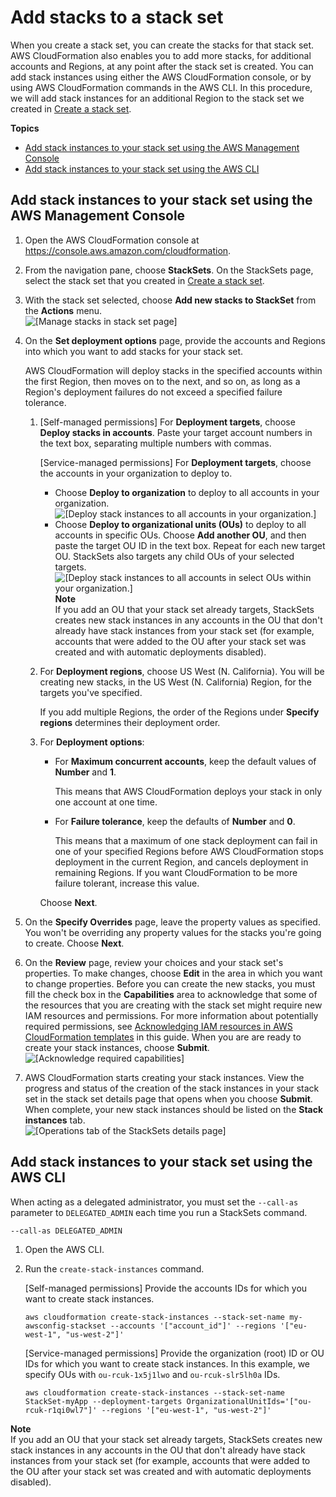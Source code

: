 # Add stacks to a stack set<a name="stackinstances-create"></a>

When you create a stack set, you can create the stacks for that stack set\. AWS CloudFormation also enables you to add more stacks, for additional accounts and Regions, at any point after the stack set is created\. You can add stack instances using either the AWS CloudFormation console, or by using AWS CloudFormation commands in the AWS CLI\. In this procedure, we will add stack instances for an additional Region to the stack set we created in [Create a stack set](stacksets-getting-started-create.md)\.

**Topics**
+ [Add stack instances to your stack set using the AWS Management Console](#stackinstances-create-console)
+ [Add stack instances to your stack set using the AWS CLI](#stackinstances-create-cli)

## Add stack instances to your stack set using the AWS Management Console<a name="stackinstances-create-console"></a>

1. Open the AWS CloudFormation console at [https://console\.aws\.amazon\.com/cloudformation](https://console.aws.amazon.com/cloudformation/)\.

1. From the navigation pane, choose **StackSets**\. On the StackSets page, select the stack set that you created in [Create a stack set](stacksets-getting-started-create.md)\.

1. With the stack set selected, choose **Add new stacks to StackSet** from the **Actions** menu\.  
![\[Manage stacks in stack set page\]](http://docs.aws.amazon.com/AWSCloudFormation/latest/UserGuide/images/console-stacksets-action-add-stacks.png)

1. On the **Set deployment options** page, provide the accounts and Regions into which you want to add stacks for your stack set\.

   AWS CloudFormation will deploy stacks in the specified accounts within the first Region, then moves on to the next, and so on, as long as a Region's deployment failures do not exceed a specified failure tolerance\.

   1. \[Self\-managed permissions\] For **Deployment targets**, choose **Deploy stacks in accounts**\. Paste your target account numbers in the text box, separating multiple numbers with commas\.

      \[Service\-managed permissions\] For **Deployment targets**, choose the accounts in your organization to deploy to\.
      + Choose **Deploy to organization** to deploy to all accounts in your organization\.  
![\[Deploy stack instances to all accounts in your organization.\]](http://docs.aws.amazon.com/AWSCloudFormation/latest/UserGuide/images/console-stackset-deploy-to-org.png)
      + Choose **Deploy to organizational units \(OUs\)** to deploy to all accounts in specific OUs\. Choose **Add another OU**, and then paste the target OU ID in the text box\. Repeat for each new target OU\. StackSets also targets any child OUs of your selected targets\.  
![\[Deploy stack instances to all accounts in select OUs within your organization.\]](http://docs.aws.amazon.com/AWSCloudFormation/latest/UserGuide/images/console-stackset-deploy-to-organizational-units.png)
**Note**  
If you add an OU that your stack set already targets, StackSets creates new stack instances in any accounts in the OU that don't already have stack instances from your stack set \(for example, accounts that were added to the OU after your stack set was created and with automatic deployments disabled\)\.

   1. For **Deployment regions**, choose US West \(N\. California\)\. You will be creating new stacks, in the US West \(N\. California\) Region, for the targets you've specified\.

      If you add multiple Regions, the order of the Regions under **Specify regions** determines their deployment order\.

   1. For **Deployment options**: 
      + For **Maximum concurrent accounts**, keep the default values of **Number** and **1**\.

        This means that AWS CloudFormation deploys your stack in only one account at one time\.
      + For **Failure tolerance**, keep the defaults of **Number** and **0**\.

        This means that a maximum of one stack deployment can fail in one of your specified Regions before AWS CloudFormation stops deployment in the current Region, and cancels deployment in remaining Regions\. If you want CloudFormation to be more failure tolerant, increase this value\.

      Choose **Next**\.

1. On the **Specify Overrides** page, leave the property values as specified\. You won't be overriding any property values for the stacks you're going to create\. Choose **Next**\.

1. On the **Review** page, review your choices and your stack set's properties\. To make changes, choose **Edit** in the area in which you want to change properties\. Before you can create the new stacks, you must fill the check box in the **Capabilities** area to acknowledge that some of the resources that you are creating with the stack set might require new IAM resources and permissions\. For more information about potentially required permissions, see [Acknowledging IAM resources in AWS CloudFormation templates](http://docs.aws.amazon.com/AWSCloudFormation/latest/UserGuide/using-iam-template.html#using-iam-capabilities) in this guide\. When you are are ready to create your stack instances, choose **Submit**\.  
![\[Acknowledge required capabilities\]](http://docs.aws.amazon.com/AWSCloudFormation/latest/UserGuide/images/console-create-stackset-review-capabilities.png)

1. AWS CloudFormation starts creating your stack instances\. View the progress and status of the creation of the stack instances in your stack set in the stack set details page that opens when you choose **Submit**\. When complete, your new stack instances should be listed on the **Stack instances** tab\.  
![\[Operations tab of the StackSets details page\]](http://docs.aws.amazon.com/AWSCloudFormation/latest/UserGuide/images/console-stackset-detail-operations.png)

## Add stack instances to your stack set using the AWS CLI<a name="stackinstances-create-cli"></a>

When acting as a delegated administrator, you must set the `--call-as` parameter to `DELEGATED_ADMIN` each time you run a StackSets command\.

```
--call-as DELEGATED_ADMIN
```

1. Open the AWS CLI\.

1. Run the `create-stack-instances` command\.

   \[Self\-managed permissions\] Provide the accounts IDs for which you want to create stack instances\.

   ```
   aws cloudformation create-stack-instances --stack-set-name my-awsconfig-stackset --accounts '["account_id"]' --regions '["eu-west-1", "us-west-2"]'
   ```

   \[Service\-managed permissions\] Provide the organization \(root\) ID or OU IDs for which you want to create stack instances\. In this example, we specify OUs with `ou-rcuk-1x5j1lwo` and `ou-rcuk-slr5lh0a` IDs\.

   ```
   aws cloudformation create-stack-instances --stack-set-name StackSet-myApp --deployment-targets OrganizationalUnitIds='["ou-rcuk-r1qi0wl7"]' --regions '["eu-west-1", "us-west-2"]'
   ```
**Note**  
If you add an OU that your stack set already targets, StackSets creates new stack instances in any accounts in the OU that don't already have stack instances from your stack set \(for example, accounts that were added to the OU after your stack set was created and with automatic deployments disabled\)\.